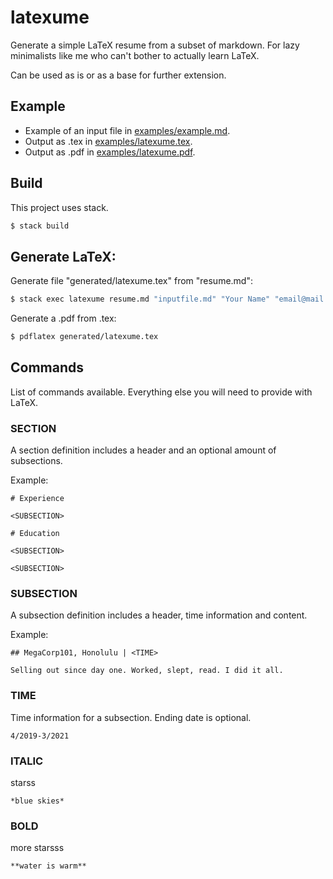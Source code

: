 # latexume

Generate a simple LaTeX resume from a subset of markdown.
For lazy minimalists like me who can't bother to actually learn LaTeX.

Can be used as is or as a base for further extension.

## Example

- Example of an input file in [examples/example.md](examples/example.md).
- Output as .tex in [examples/latexume.tex](examples/latexume.tex).
- Output as .pdf in [examples/latexume.pdf](examples/latexume.pdf).

## Build

This project uses stack.

```bash
$ stack build
```

## Generate LaTeX:

Generate file "generated/latexume.tex" from "resume.md":

```bash
$ stack exec latexume resume.md "inputfile.md" "Your Name" "email@mail.com" "otherOptional" "info"
```

Generate a .pdf from .tex:
```bash
$ pdflatex generated/latexume.tex
```

## Commands

List of commands available.
Everything else you will need to provide with LaTeX.

### SECTION

A section definition includes a header and an optional amount of subsections.

Example:
```
# Experience

<SUBSECTION>

# Education

<SUBSECTION>

<SUBSECTION>

```

### SUBSECTION

A subsection definition includes a header, time information and content.

Example:
```
## MegaCorp101, Honolulu | <TIME>

Selling out since day one. Worked, slept, read. I did it all.

```

### TIME

Time information for a subsection.
Ending date is optional.

```
4/2019-3/2021
```

### ITALIC

starss

```
*blue skies*
```

### BOLD

more starsss

```
**water is warm**
```
